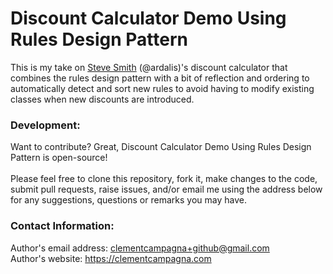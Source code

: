 # Discount Calculator Demo Using Rules Design Pattern

This is my take on [Steve Smith](https://ardalis.com) (@ardalis)'s discount calculator that combines the rules design pattern with a bit of reflection and ordering to automatically detect and sort new rules to avoid having to modify existing classes when new discounts are introduced.

### Development:

Want to contribute? Great, Discount Calculator Demo Using Rules Design Pattern is open-source!\
\
Please feel free to clone this repository, fork it, make changes to the code, submit pull requests, raise issues, and/or email me using the address below for any suggestions, questions or remarks you may have.

### Contact Information:

Author's email address: clementcampagna+github@gmail.com\
Author's website: https://clementcampagna.com
